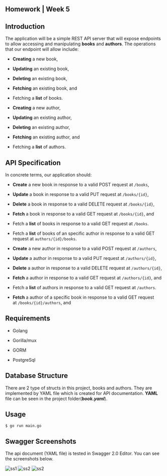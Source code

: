 ## Homework | Week 5

## Introduction

The application will be a simple REST API server that will expose endpoints to allow accessing and manipulating **books** and **authors**. The operations that our endpoint will allow include:

- **Creating** a new book,

- **Updating** an existing book,

- **Deleting** an existing book,

- **Fetching** an existing book, and

- Fetching a **list** of books.

- **Creating** a new author,

- **Updating** an existing author,

- **Deleting** an existing author,

- **Fetching** an existing author, and

- Fetching a **list** of authors.

## API Specification

In concrete terms, our application should:

- **Create** a new book in response to a valid POST request at `/books`,

- **Update** a book in response to a valid PUT request at `/books/{id}`,

- **Delete** a book in response to a valid DELETE request at `/books/{id}`,

- **Fetch** a book in response to a valid GET request at `/books/{id}`, and

- Fetch a **list** of books in response to a valid GET request at `/books`.

- Fetch a **list** of books of an specific author in response to a valid GET request at `authors/{id}/books`.

- **Create** a new author in response to a valid POST request at `/authors`,

- **Update** a author in response to a valid PUT request at `/authors/{id}`,

- **Delete** a author in response to a valid DELETE request at `/authors/{id}`,

- **Fetch** a author in response to a valid GET request at `/authors/{id}`, and

- Fetch a **list** of authors in response to a valid GET request at `/authors`.

- **Fetch** a author of a specific book in response to a valid GET request at `/books/{id}/authors`, and

## Requirements

* Golang

* Gorilla/mux

* GORM

* PostgreSql

## Database Structure

There are 2 type of structs in this project, books and authors. They are implemented by YAML file which is created for API documentation. **YAML** file can be seen in the project folder(***book.yaml***).

## Usage

```[console]
$ go run main.go
```

## Swagger Screenshots

The api document (YAML file) is tested in Swagger 2.0 Editor. You can see the screenshots below.

![ss1](github.com/Picus-Security-Golang-Bootcamp/homework-4-week-5-EthemCuhadar/images/swagger1.png)
![ss2](github.com/Picus-Security-Golang-Bootcamp/homework-4-week-5-EthemCuhadar/images/swagger2.png)
![ss2](github.com/Picus-Security-Golang-Bootcamp/homework-4-week-5-EthemCuhadar/images/swagger2.png)
